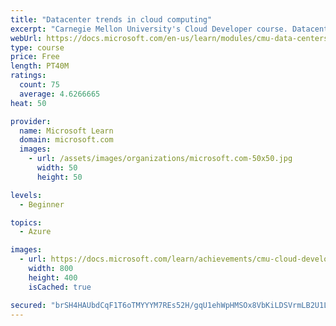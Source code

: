 ```yaml
---
title: "Datacenter trends in cloud computing"
excerpt: "Carnegie Mellon University's Cloud Developer course. Datacenters are what power the cloud. Learn what they are, how they work, and challenges in managing them."
webUrl: https://docs.microsoft.com/en-us/learn/modules/cmu-data-centers/
type: course
price: Free
length: PT40M
ratings:
  count: 75
  average: 4.6266665
heat: 50

provider:
  name: Microsoft Learn
  domain: microsoft.com
  images:
    - url: /assets/images/organizations/microsoft.com-50x50.jpg
      width: 50
      height: 50

levels:
  - Beginner

topics:
  - Azure

images:
  - url: https://docs.microsoft.com/learn/achievements/cmu-cloud-developer/understand-data-centers-social.png
    width: 800
    height: 400
    isCached: true

secured: "brSH4HAUbdCqF1T6oTMYYYM7REs52H/gqU1ehWpHMSOx8VbKiLDSVrmLB2U1LUiSuV/Mxv5/O73ICtkG3NxmMCPSsTa6+Rz1iCQQ3xRnelzFTtRt/bfHNvPRUEKLf1BdKAyPbPfqnD8C4WFMvkowxwIHdMkpXE/9ay9GK08rqrtUfIigajPgZasexWMJfHNXQWYts4cgYYrs4JVTdEWCbsky1k+Rne+zuR92wmSpqiDq2oTaR8eOp+LCJByc30W9acopwMltbH30hxNgvHV1GEU5zTZdZ7lmlZmHSLSfSIZRa62tAQK2Rcwpk9VBYM7uNkwzcc2ftLkSG2hW/RtigtYIIHbPMx4IplahQaqf1ObALdxgm95d2ZLB6lqHbcjdU9gA7BTjPUO5VQIwZAw3BoYC6A2R73tRaIkx98ZxhTM=;cMVMq/riBrXwk7ZBVP4p6g=="
---
```


